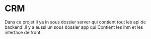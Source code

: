 # CRM
 Dans ce projet il ya in sous dossier server qui contient
 tout les api de backend .il y a aussi un sous dossier app qui 
Contient les ihm et les interface de front.
